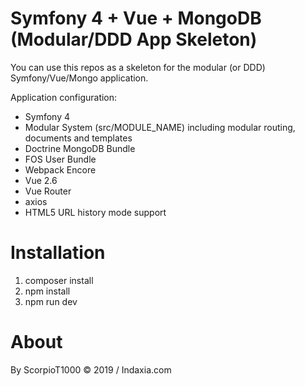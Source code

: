 Symfony 4 + Vue + MongoDB (Modular/DDD App Skeleton) 
================================================

You can use this repos as a skeleton for the modular (or DDD) Symfony/Vue/Mongo application.

Application configuration:
- Symfony 4
- Modular System (src/MODULE_NAME) including modular routing, documents and templates
- Doctrine MongoDB Bundle
- FOS User Bundle
- Webpack Encore
- Vue 2.6
- Vue Router
- axios
- HTML5 URL history mode support

Installation
============

1. composer install
2. npm install
3. npm run dev

About
=====

By ScorpioT1000 © 2019 / Indaxia.com